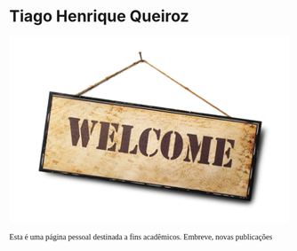 # Tiago Henrique Queiroz
<img src="welcome.jpg"/>
<p><font face="verdana">Esta é uma página pessoal destinada a fins acadêmicos. Embreve, novas publicações</font></p>

